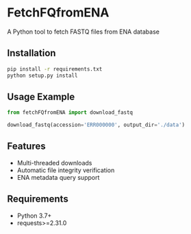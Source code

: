 # FetchFQfromENA

A Python tool to fetch FASTQ files from ENA database

## Installation
```bash
pip install -r requirements.txt
python setup.py install
```

## Usage Example
```python
from fetchFQfromENA import download_fastq

download_fastq(accession='ERR000000', output_dir='./data')
```

## Features
- Multi-threaded downloads
- Automatic file integrity verification
- ENA metadata query support

## Requirements
- Python 3.7+
- requests>=2.31.0